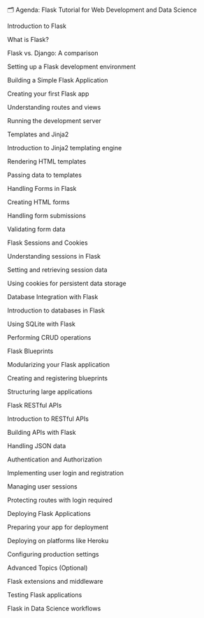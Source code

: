 🗂️ Agenda: Flask Tutorial for Web Development and Data Science

Introduction to Flask

What is Flask?

Flask vs. Django: A comparison

Setting up a Flask development environment

Building a Simple Flask Application

Creating your first Flask app

Understanding routes and views

Running the development server

Templates and Jinja2

Introduction to Jinja2 templating engine

Rendering HTML templates

Passing data to templates

Handling Forms in Flask

Creating HTML forms

Handling form submissions

Validating form data

Flask Sessions and Cookies

Understanding sessions in Flask

Setting and retrieving session data

Using cookies for persistent data storage

Database Integration with Flask

Introduction to databases in Flask

Using SQLite with Flask

Performing CRUD operations

Flask Blueprints

Modularizing your Flask application

Creating and registering blueprints

Structuring large applications

Flask RESTful APIs

Introduction to RESTful APIs

Building APIs with Flask

Handling JSON data

Authentication and Authorization

Implementing user login and registration

Managing user sessions

Protecting routes with login required

Deploying Flask Applications

Preparing your app for deployment

Deploying on platforms like Heroku

Configuring production settings

Advanced Topics (Optional)

Flask extensions and middleware

Testing Flask applications

Flask in Data Science workflows
